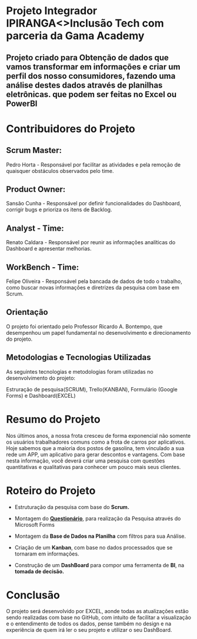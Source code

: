 # Projeto Integrador IPIRANGA<>Inclusão Tech com parceria da Gama Academy

## Projeto criado para Obtenção de dados que vamos transformar em informações e criar um perfil dos nosso consumidores, fazendo uma análise destes dados através de planilhas eletrônicas. que podem ser feitas no Excel ou PowerBI

# Contribuidores do Projeto

## Scrum Master:
Pedro Horta - Responsável por facilitar as atividades e pela remoção de quaisquer obstáculos observados pelo time.

## Product Owner:
Sansão Cunha - Responsável por definir funcionalidades do Dashboard, corrigir bugs e prioriza os itens de Backlog.

## Analyst - Time:
Renato Caldara - Responsável por reunir as informações analíticas do Dashboard e apresentar melhorias.

## WorkBench - Time:
Felipe Oliveira - Responsável pela bancada de dados de todo o trabalho, como buscar novas informações e diretrizes da pesquisa com base em Scrum.

## Orientação
O projeto foi orientado pelo Professor Ricardo A. Bontempo, que desempenhou um papel fundamental no desenvolvimento e direcionamento do projeto.

## Metodologias e Tecnologias Utilizadas
As seguintes tecnologias e metodologias foram utilizadas no desenvolvimento do projeto:

Estruração de pesquisa(SCRUM), Trello(KANBAN), Formulário (Google Forms) e Dashboard(EXCEL)

# Resumo do Projeto
Nos últimos anos, a nossa frota cresceu de forma exponencial
não somente os usuários trabalhadores comuns como a frota de
carros por aplicativos.
Hoje sabemos que a maioria dos postos de gasolina, tem
vinculado a sua rede um APP, um aplicativo para gerar
descontos e vantagens. Com base nesta informação, você
deverá criar uma pesquisa com questões quantitativas e
qualitativas para conhecer um pouco mais seus clientes.

# Roteiro do Projeto
- Estruturação da pesquisa com base do **Scrum.**

- Montagem do **[Questionário](https://forms.office.com/e/njc2aDC5M3)**, para realização da Pesquisa
através do Microsoft Forms

- Montagem da **Base de Dados na Planilha** com filtros para
sua Análise.

- Criação de um **Kanban**, com base no dados processados que
se tornaram em informações.

- Construção de um **DashBoard** para compor uma ferramenta
de **BI**, na **tomada de decisão.**

# Conclusão
O projeto será desenvolvido por EXCEL, aonde todas as atualizações estão sendo realizadas com base no GitHub, com intuito de facilitar a
visualização e o entendimento de todos os
dados, pense também no design e na experiência de quem irá ler
o seu projeto e utilizar o seu DashBoard.

